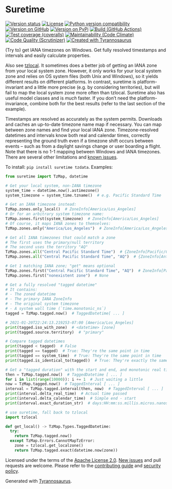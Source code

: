 # Suretime

[![Version status](https://img.shields.io/pypi/status/suretime)](https://pypi.org/project/suretime)
[![License](https://img.shields.io/badge/License-Apache%202.0-blue.svg)](https://opensource.org/licenses/Apache-2.0)
[![Python version compatibility](https://img.shields.io/pypi/pyversions/suretime)](https://pypi.org/project/suretime)
[![Version on GitHub](https://img.shields.io/github/v/release/dmyersturnbull/suretime?include_prereleases&label=GitHub)](https://github.com/dmyersturnbull/suretime/releases)
[![Version on PyPi](https://img.shields.io/pypi/v/suretime)](https://pypi.org/project/suretime)
[![Build (GitHub Actions)](https://img.shields.io/github/workflow/status/dmyersturnbull/suretime/Build%20&%20test?label=Build%20&%20test)](https://github.com/dmyersturnbull/suretime/actions)
[![Test coverage (coveralls)](https://coveralls.io/repos/github/dmyersturnbull/suretime/badge.svg?branch=main&service=github)](https://coveralls.io/github/dmyersturnbull/suretime?branch=main)
[![Maintainability (Code Climate)](https://api.codeclimate.com/v1/badges/2fbbf51ddb15e26f63f6/maintainability)](https://codeclimate.com/github/dmyersturnbull/suretime/maintainability)
[![Code Quality (Scrutinizer)](https://scrutinizer-ci.com/g/dmyersturnbull/suretime/badges/quality-score.png?b=main)](https://scrutinizer-ci.com/g/dmyersturnbull/suretime/?branch=main)
[![Created with Tyrannosaurus](https://img.shields.io/badge/Created_with-Tyrannosaurus-0000ff.svg)](https://github.com/dmyersturnbull/tyrannosaurus)

(Try to) get IANA timezones on Windows.
Get fully resolved timestamps and intervals and easily calculate properties.

Also see [tzlocal](https://github.com/regebro/tzlocal).
It sometimes does a better job of getting an IANA zone from your local system zone.
However, it only works for your local system zone and relies on OS system files
(both Unix and Windows), so it yields different results on different platforms.
In contrast, suretime is platform-invariant and a little more precise
(e.g. by considering territories), but will fail to map the local system zone
more often than tzlocal. Suretime also has useful model classes and is *much* faster.
If you don’t need the platform-invariance, combine both for the best results
(refer to the last section of the example).

Timestamps are resolved as accurately as the system permits.
Downloads and caches an up-to-date timezone name map if necessary.
You can map between zone names and find your local IANA zone.
Timezone-resolved datetimes and intervals know both real and calendar times, correctly representing
the ground truth even if a timezone shift occurs between events – such as from a daylight savings change
or user boarding a flight.
Note that there is no 1-1 mapping between Windows and IANA timezones.
There are several other limitations and [known issues](https://github.com/dmyersturnbull/suretime/issues).

To install: `pip install suretime tzdata`.
Examples:

```python
from suretime import TzMap, datetime

# Get your local system, non-IANA timezone
system_time = datetime.now().astimezone()
system_timezone = system_time.tzname()  # e.g. Pacific Standard Time

# Get an IANA timezone instead:
TzMap.zones.only_local()  # ZoneInfo[America/Los_Angeles]
# Or for an arbitrary system timezone name:
TzMap.zones.first(system_timezone)  # ZoneInfo[America/Los_Angeles]
# Of course, it maps IANA zones to themselves:
TzMap.zones.only("America/Los_Angeles")  # ZoneInfo[America/Los_Angeles]

# Get all IANA timezones that could match a zone
# The first uses the primary/null territory
# The second uses the territory "AQ"
TzMap.zones.all("Central Pacific Standard Time")  # {ZoneInfo[Pacific/Guadalcanal]}
TzMap.zones.all("Central Pacific Standard Time", "AQ")  # {ZoneInfo[Antarctica/Casey]}

# Get 1 matching IANA zone; "get" means optional
TzMap.zones.first("Central Pacific Standard Time", "AQ")  # ZoneInfo[Pacific/Casey]
TzMap.zones.first("nonexistent zone")  # None

# Get a fully resolved "tagged datetime"
# It contains:
# - The zoned datetime
# - The primary IANA ZoneInfo
# - The original system timezone
# - A system wall time (`time.monotonic_ns`)
tagged = TzMap.tagged.now()  # TaggedDatetime[ ... ]

# 2021-01-20T22:24:13.219253-07:00 [America/Los_Angeles]
print(tagged.iso_with_zone)  # <datetime> [zone]
print(tagged.source.territory)  # "primary"

# Compare tagged datetimes
print(tagged < tagged)  # False
print(tagged == tagged)  # True: They're the same point in time
print(tagged == system_time)  # True: They're the same point in time
print(tagged.is_identical_to(tagged))  # True: They're exactly the same

# Get a "tagged duration" with the start and end, and monotonic real time in nanoseconds
then = TzMap.tagged.now()  # TaggedDatetime [ ... ]
for i in list(range(10000)): i += 1  # Just waiting a little
now = TzMap.tagged.now()  # TaggedInterval [ ... ]
interval = TzMap.tagged.interval(then, now)  # TaggedInterval [ ... ]
print(interval.delta_real_time)  # Actual time passed
print(interval.delta_calendar_time)  # Simple end - start
print(interval.exact_duration_str)  # days:HH:mm:ss.millis.micros.nanos

# use suretime, fall back to tzlocal
import tzlocal

def get_local() -> TzMap.Types.TaggedDatetime:
  try:
    return TzMap.tagged.now()
  except TzMap.Errors.CannotMapTzError:
    zone = tzlocal.get_localzone()
    return TzMap.tagged.exact(datetime.now(zone))

```

Licensed under the terms of the [Apache License 2.0](https://spdx.org/licenses/Apache-2.0.html).
[New issues](https://github.com/dmyersturnbull/suretime/issues) and pull requests are welcome.
Please refer to the [contributing guide](https://github.com/dmyersturnbull/suretime/blob/main/CONTRIBUTING.md)
and [security policy](https://github.com/dmyersturnbull/suretime/blob/main/SECURITY.md).

Generated with [Tyrannosaurus](https://github.com/dmyersturnbull/tyrannosaurus).
